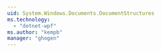 ```yaml
---
uid: System.Windows.Documents.DocumentStructures
ms.technology: 
  - "dotnet-wpf"
ms.author: "kempb"
manager: "ghogen"
---
```

